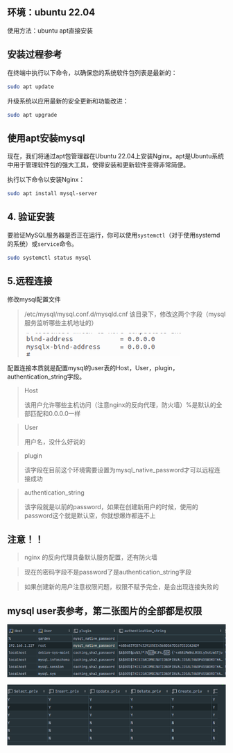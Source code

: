 ## 环境：ubuntu 22.04

使用方法：ubuntu apt直接安装

## 安装过程参考

在终端中执行以下命令，以确保您的系统软件包列表是最新的：

```bash
sudo apt update
```

升级系统以应用最新的安全更新和功能改进：

```bash
sudo apt upgrade
```

## 使用apt安装mysql

现在，我们将通过apt包管理器在Ubuntu 22.04上安装Nginx。apt是Ubuntu系统中用于管理软件包的强大工具，使得安装和更新软件变得非常简便。

执行以下命令以安装Nginx：

```bash
sudo apt install mysql-server
```

## 4. 验证安装

要验证MySQL服务器是否正在运行，你可以使用`systemctl`（对于使用systemd的系统）或`service`命令。

```bash
sudo systemctl status mysql
```

## 5.远程连接

修改mysql配置文件

> /etc/mysql/mysql.conf.d/mysqld.cnf 该目录下，修改这两个字段（mysql服务监听哪些主机地址的）
>
> ![1726306798331](images/创建远程连接全过程/1726306798331.png)

配置连接本质就是配置mysql的user表的Host，User，plugin，authentication_string字段。

> Host
>
> 该用户允许哪些主机访问（注意nginx的反向代理，防火墙）%是默认的全部匹配和0.0.0.0一样

> User
>
> 用户名，没什么好说的

> plugin
>
> 该字段在目前这个环境需要设置为mysql_native_password才可以远程连接成功

> authentication_string
>
> 该字段就是以前的password，如果在创建新用户的时候，使用的password这个就是默认空，你就想爆炸都连不上

## 注意！！

> nginx 的反向代理具备默认服务配置，还有防火墙

> 现在的密码字段不是password了是authentication_string字段

> 如果创建新的用户注意权限问题，权限不赋予完全，是会出现连接失败的

## mysql user表参考，第二张图片的全部都是权限

![1726307523732](images/创建远程连接全过程/1726307523732.png)

![1726307546936](images/创建远程连接全过程/1726307546936.png)
